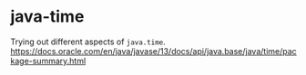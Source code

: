 # java-time

Trying out different aspects of `java.time`. <https://docs.oracle.com/en/java/javase/13/docs/api/java.base/java/time/package-summary.html>